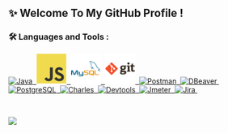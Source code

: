 ## ✨ Welcome To My GitHub Profile !</h2>


### :hammer_and_wrench: Languages and Tools :

<div>
<a  href="https://github.com/Gordmick/Gordievskiy_Java_v11">
<img src="https://cdn.worldvectorlogo.com/logos/java.svg" title="Java" alt="Java" width="60" height="60"/>&nbsp;
</a>
<a  href="https://github.com/Gordmick/HOMEWORKS_Course_V_Ksendzov/tree/main/JavaScript">
  <img src="https://github.com/devicons/devicon/blob/master/icons/javascript/javascript-original.svg" title="JavaScript" alt="JavaScript" width="60" height="60"/>&nbsp;
  </a>
<a  href="https://github.com/Gordmick/HOMEWORKS_Course_V_Ksendzov/tree/main/SQL">
  <img src="https://github.com/devicons/devicon/blob/master/icons/mysql/mysql-original-wordmark.svg" title="MySQL"  alt="MySQL" width="60" height="60"/>&nbsp;
<a  href="https://github.com/Gordmick/HOMEWORKS_Course_V_Ksendzov/tree/main/GITBASH">
  <img src="https://github.com/devicons/devicon/blob/master/icons/git/git-original-wordmark.svg" title="Git" **alt="Git" width="60" height="60"/>&nbsp;
  </a>
<a href="https://github.com/Gordmick/HOMEWORKS_Course_V_Ksendzov/tree/main/Postman">
<img src="https://user-images.githubusercontent.com/2676579/34940598-17cc20f0-f9be-11e7-8c6d-f0190d502d64.png" title="Postman"  alt="Postman" width="60" height="60"/>&nbsp;
  </a>
<a  href="https://github.com/Gordmick/HOMEWORKS_Course_V_Ksendzov/tree/main/SQL">
<img src="https://user-images.githubusercontent.com/89486551/143319757-0bbd31ce-7860-447a-9571-504653849d0b.png" title="DBeaver" alt="DBeaver" width="60" height="60"/>&nbsp;
  </a>
<a  href="https://github.com/Gordmick/HOMEWORKS_Course_V_Ksendzov">
<img src="https://user-images.githubusercontent.com/89486551/143319773-17f2e07b-8dc2-4f02-9b60-e9f0b421ce06.png"  title="PostgreSQL"alt="PostgreSQL" width="60" height="60"/>&nbsp;
  </a>
 <a  href="https://github.com/Gordmick/HOMEWORKS_Course_V_Ksendzov/tree/main/Charles">
<img src="https://user-images.githubusercontent.com/89486551/143319787-e5eb9aa4-5b57-454f-b903-64282274af76.png" title="Charles" alt="Charles" width="60" height="60"/>&nbsp;
</a>
  <a  href="https://github.com/Gordmick/HOMEWORKS_Course_V_Ksendzov/tree/main/Devtools">
<img src="https://miro.medium.com/fit/c/294/294/1*MjtZabdd0xkWLT-i9HxmAw.png" title="Devtools" alt="Devtools" width="60" height="60"/>&nbsp;
</a>
<a  href="https://github.com/Gordmick/HOMEWORKS_Course_V_Ksendzov/tree/main/Jmeter">
<img src="https://jmeter.apache.org/images/mstile-144x144.png" title="Jmeter" alt="Jmeter" width="60" height="60"/>&nbsp;
</a>
<a  href="https://github.com/Gordmick/HOMEWORKS_Course_V_Ksendzov/blob/main/Jira/readme.md">
<img src="https://cdn.icon-icons.com/icons2/2699/PNG/512/atlassian_jira_logo_icon_170511.png" title="Jira" alt="Jira" width="60" height="60"/>&nbsp;
</a>

</div>

  <p/>
  <p align="left">
    <img src="https://komarev.com/ghpvc/?username=MikhailGordievskiya&style=flat-square&color=blue" alt=""/>
  <p/>
<div>
  <a href="https://www.linkedin.com/in/mikhailgordievskiy/">
    <img src="https://img.shields.io/badge/linkedin-%230077B5.svg?style=for-the-badge&logo=linkedin&logoColor=white"/>
   </a>
</div>
    
 
